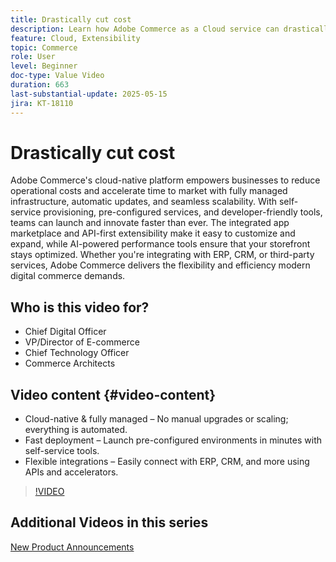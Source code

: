 ```yaml
---
title: Drastically cut cost
description: Learn how Adobe Commerce as a Cloud service can drastically reduce costs.
feature: Cloud, Extensibility
topic: Commerce
role: User
level: Beginner
doc-type: Value Video
duration: 663
last-substantial-update: 2025-05-15
jira: KT-18110
---
```


# Drastically cut cost

Adobe Commerce's cloud-native platform empowers businesses to reduce operational costs and accelerate time to market with fully managed infrastructure, automatic updates, and seamless scalability. With self-service provisioning, pre-configured services, and developer-friendly tools, teams can launch and innovate faster than ever. The integrated app marketplace and API-first extensibility make it easy to customize and expand, while AI-powered performance tools ensure that your storefront stays optimized. Whether you're integrating with ERP, CRM, or third-party services, Adobe Commerce delivers the flexibility and efficiency modern digital commerce demands.

## Who is this video for?

* Chief Digital Officer
* VP/Director of E-commerce 
* Chief Technology Officer
* Commerce Architects 

## Video content {#video-content}

* Cloud-native & fully managed – No manual upgrades or scaling; everything is automated.
* Fast deployment – Launch pre-configured environments in minutes with self-service tools.
* Flexible integrations – Easily connect with ERP, CRM, and more using APIs and accelerators.

>[!VIDEO](https://video.tv.adobe.com/v/3458485/?learn=on&enablevpops)

## Additional Videos in this series

[New Product Announcements](./new-product-announcements.md)
